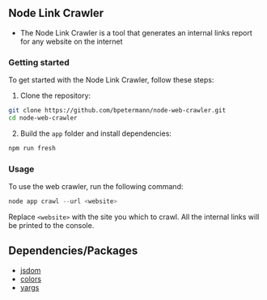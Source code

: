 ## Node Link Crawler

- The Node Link Crawler is a tool that generates an internal links report for any website on the internet

### Getting started

To get started with the Node Link Crawler, follow these steps:

1. Clone the repository:

```bash
git clone https://github.com/bpetermann/node-web-crawler.git
cd node-web-crawler
```

2. Build the `app` folder and install dependencies:

```bash
npm run fresh
```

### Usage

To use the web crawler, run the following command:

```js
node app crawl --url <website>
```

Replace `<website>` with the site you which to crawl. All the internal links will be printed to the console.

## Dependencies/Packages

- [jsdom](https://www.npmjs.com/package/jsdom)
- [colors](https://www.npmjs.com/package/colors)
- [yargs](https://www.npmjs.com/package/yargs)
